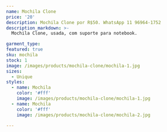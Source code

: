 ```yaml
---
name: Mochila Clone
price: '20'
description: Mochila Clone por R$50. WhatsApp 11 96964-1752
description_markdown: >-
  Mochila Clone, usada, com suporte para notebook.

garment_type:
featured: true
sku: mochila
stock: 1
image: /images/products/mochila-clone/mochila-1.jpg
sizes:
  - Unique
styles:
  - name: Mochila
    color: '#fff'
    image: /images/products/mochila-clone/mochila-1.jpg
  - name: Mochila
    color: '#fff'
    image: /images/products/mochila-clone/mochila-2.jpg    

---
```

